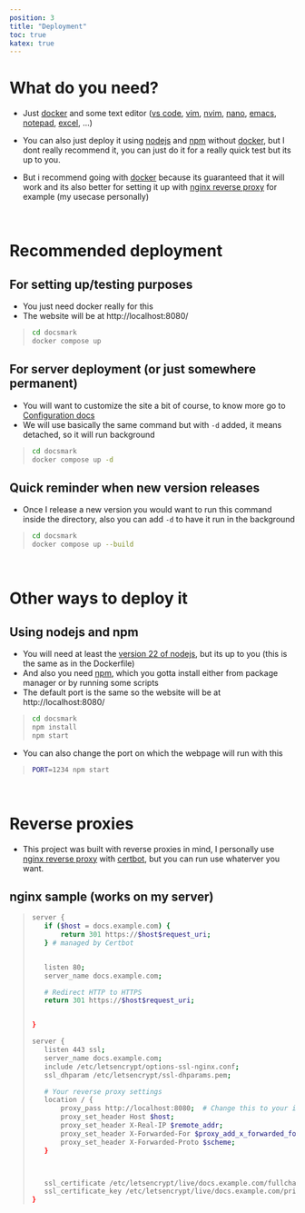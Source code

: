 ```yaml
---
position: 3
title: "Deployment"
toc: true
katex: true
---
```



# What do you need?

- Just [docker](https://www.docker.com/) and some text editor ([vs code](https://code.visualstudio.com/), [vim](https://www.vim.org/), [nvim](https://neovim.io/), [nano](https://www.nano-editor.org/), [emacs](https://www.gnu.org/software/emacs/), [notepad](https://apps.microsoft.com/detail/9msmlrh6lzf3?hl=en-us&gl=US), [excel](https://www.microsoft.com/en-us/microsoft-365/excel), ...)

- You can also just deploy it using [nodejs](https://nodejs.org/) and [npm](https://www.npmjs.com/package/npm) without [docker](https://www.docker.com/), but I dont really recommend it, you can just do it for a really quick test but its up to you.

- But i recommend going with [docker](https://www.docker.com/) because its guaranteed that it will work and its also better for setting it up with [nginx reverse proxy](https://docs.nginx.com/nginx/admin-guide/web-server/reverse-proxy/) for example (my usecase personally)

<br>

# Recommended deployment

## For setting up/testing purposes

- You just need docker really for this
- The website will be at http://localhost:8080/

>```bash
>cd docsmark
>docker compose up
>```

## For server deployment (or just somewhere permanent)

- You will want to customize the site a bit of course, to know more go to [Configuration docs](http://localhost:8080/Documentation/configuration.md)
- We will use basically the same command but with `-d` added, it means detached, so it will run background
>```bash
>cd docsmark
>docker compose up -d
>```

## Quick reminder when new version releases

- Once I release a new version you would want to run this command inside the directory, also you can add `-d` to have it run in the background
>```bash
>cd docsmark
>docker compose up --build
>```

<br>

# Other ways to deploy it

## Using nodejs and npm
- You will need at least the [version 22 of nodejs](https://nodejs.org/en/download), but its up to you (this is the same as in the Dockerfile)
- And also you need [npm](https://www.npmjs.com/package/npm), which you gotta install either from package manager or by running some scripts
- The default port is the same so the website will be at http://localhost:8080/
>```bash
>cd docsmark
>npm install
>npm start
>```
- You can also change the port on which the webpage will run with this
>```bash
>PORT=1234 npm start
>```

<br>

# Reverse proxies

- This project was built with reverse proxies in mind, I personally use [nginx reverse proxy](https://docs.nginx.com/nginx/admin-guide/web-server/reverse-proxy/) with [certbot](https://certbot.eff.org/), but you can run use whaterver you want.

## nginx sample (works on my server)
>```bash
>server {
>    if ($host = docs.example.com) {
>        return 301 https://$host$request_uri;
>    } # managed by Certbot
>
>
>    listen 80;
>    server_name docs.example.com;
>
>    # Redirect HTTP to HTTPS
>    return 301 https://$host$request_uri;
>
>
>}
>
>server {
>    listen 443 ssl;
>    server_name docs.example.com;
>    include /etc/letsencrypt/options-ssl-nginx.conf;
>    ssl_dhparam /etc/letsencrypt/ssl-dhparams.pem;
>
>    # Your reverse proxy settings
>    location / {
>        proxy_pass http://localhost:8080;  # Change this to your internal server
>        proxy_set_header Host $host;
>        proxy_set_header X-Real-IP $remote_addr;
>        proxy_set_header X-Forwarded-For $proxy_add_x_forwarded_for;
>        proxy_set_header X-Forwarded-Proto $scheme;
>    }
>
>
>
>    ssl_certificate /etc/letsencrypt/live/docs.example.com/fullchain.pem; # managed by Certbot
>    ssl_certificate_key /etc/letsencrypt/live/docs.example.com/privkey.pem; # managed by Certbot
>}
>```